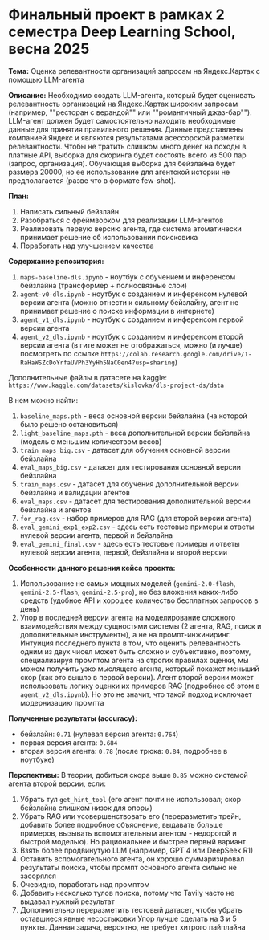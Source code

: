 # Финальный проект в рамках 2 семестра Deep Learning School, весна 2025

**Тема:**  Оценка релевантности организаций запросам на Яндекс.Картах с помощью LLM-агента

**Описание:** Необходимо создать LLM-агента, который будет оценивать релевантность организаций на Яндекс.Картах широким запросам (например, ""ресторан с верандой"" или ""романтичный джаз-бар""). LLM-агент должен будет самостоятельно находить необходимые данные для принятия правильного решения.
Данные представлены компанией Яндекс и являются результатами асессорской разметки релевантности. Чтобы не тратить слишком много денег на походы в платные API, выборка для скоринга будет состоять всего из 500 пар (запрос, организация). Обучающая выборка для бейзлайна будет размера 20000, но ее использование для агентской истории не предполагается (разве что в формате few-shot).

**План:**
1. Написать сильный бейзлайн
2. Разобраться с фреймворком для реализации LLM-агентов
3. Реализовать первую версию агента, где система атоматически принимает решение об использовании поисковика
4. Поработать над улучшением качества

**Содержание репозитория:**
1. `maps-baseline-dls.ipynb` - ноутбук с обучением и инференсом бейзлайна (трансформер + полносвязные слои)
2. `agent-v0-dls.ipynb` - ноутбук с созданием и инференсом нулевой версии агента (можно отнести к сильному бейзлайну, агент не принимает решение о поиске информации в интернете)
3. `agent_v1_dls.ipynb` - ноутбук с созданием и инференсом первой версии агента
4. `agent_v2_dls.ipynb` - ноутбук с созданием и инференсом второй версии агента (в гите может не отображаться, можно (и лучше) посмотреть по ссылке `https://colab.research.google.com/drive/1-RaHaWSZcDoYrfaUVPh3YyHh5NaC0en4?usp=sharing`)

Дополнительные файлы в датасете на kaggle: `https://www.kaggle.com/datasets/kislovka/dls-project-ds/data`

В нем можно найти:
1. `baseline_maps.pth` - веса основной версии бейзлайна (на которой было решено остановиться)
2. `light_baseline_maps.pth` - веса дополнительной версии бейзлайна (модель с меньшим количеством весов)
3. `train_maps_big.csv` - датасет для обучения основной версии бейзлайна
4. `eval_maps_big.csv` - датасет для тестирования основной версии бейзлайна
5. `train_maps.csv` - датасет для обучения дополнительной версии бейзлайна и валидации агентов
6. `eval_maps.csv` - датасет для тестирования дополнительной версии бейзлайна и агентов
7. `for_rag.csv` - набор примеров для RAG (для второй версии агента)
8. `eval_gemini_exp1_exp2.csv` - здесь есть тестовые примеры и ответы нулевой версии агента, первой и бейзлайна
9. `eval_gemini_final.csv` - здесь есть тестовые примеры и ответы нулевой версии агента, первой, бейзлайна и второй версии

**Особенности данного решения кейса проекта:** 
1. Использование не самых мощных моделей (`gemini-2.0-flash`, `gemini-2.5-flash`, `gemini-2.5-pro`), но без вложения каких-либо средств (удобное API и хорошее количество бесплатных запросов в день)
2. Упор в последней версии агента на моделирование сложного взаимодействия между сущностями системы (2 агента, RAG, поиск и дополнительные инструменты), а не на промпт-инжиниринг. Интуиция последнего пункта в том, что оценить релевантность одним из двух чисел может быть сложно и субъективно, поэтому, специализируя промптом агента на строгих правилах оценки, мы можем получить узко мыслящего агента, который покажет меньший скор (как это вышло в первой версии). Агент второй версии может использовать логику оценки их примеров RAG (подробнее об этом в `agent_v2_dls.ipynb`). Но это не значит, что такой подход исключает модернизацию промпта

**Полученные результаты (accuracy):**
- бейзлайн: `0.71` (нулевая версия агента: `0.764`)
- первая версия агента: `0.684`
- вторая версия агента: `0.78` (после трюка: `0.84`, подробнее в ноутбуке)

**Перспективы:**
В теории, добиться скора выше `0.85` можно системой агента второй версии, если:
1. Убрать тул `get_hint_tool` (его агент почти не использовал; скор бейзлайна слишком низок для опоры)
2. Убрать RAG или усовершенствовать его (переразметить трейн, добавить более подробное объяснение, выдавать больше примеров, вызывать вспомогательным агентом - недорогой и быстрой моделью). Но рациональнее и быстрее первый вариант
3. Взять более продвинутую LLM (например, GPT 4 или DeepSeek R1)
4. Оставить вспомогательного агента, он хорошо суммаризировал результаты поиска, чтобы промпт основного агента сильно не засорялся
5. Очевидно, поработать над промптом
6. Добавить несколько тулов поиска, потому что Tavily часто не выдавал нужный результат
7. Дополнительно переразметить тестовый датасет, чтобы убрать оставшиеся явные несостыковки
Упор лучше сделать на 3 и 5 пункты. Данная задача, вероятно, не требует хитрого пайплайна




 
